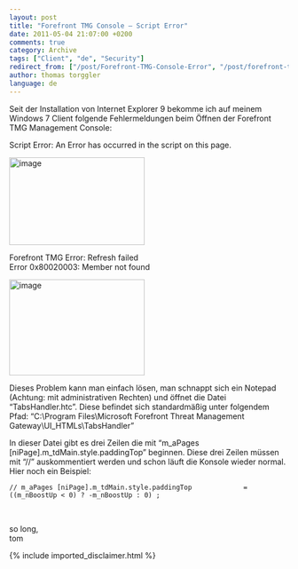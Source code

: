 ```yaml
---
layout: post
title: "Forefront TMG Console – Script Error"
date: 2011-05-04 21:07:00 +0200
comments: true
category: Archive
tags: ["Client", "de", "Security"]
redirect_from: ["/post/Forefront-TMG-Console-Error", "/post/forefront-tmg-console-error"]
author: thomas torggler
language: de
---
```

<!-- more -->
<p>Seit der Installation von Internet Explorer 9 bekomme ich auf meinem Windows 7 Client folgende Fehlermeldungen beim &Ouml;ffnen der Forefront TMG Management Console:</p>
<p>Script Error: An Error has occurred in the script on this page.</p>
<p><a href="/assets/archive/image_310.png"><img style="background-image: none; padding-left: 0px; padding-right: 0px; display: inline; padding-top: 0px; border-width: 0px;" title="image" src="/assets/archive/image_thumb_308.png" alt="image" width="244" height="158" border="0" /></a></p>
<p>Forefront TMG Error: Refresh failed <br />Error 0x80020003: Member not found</p>
<p><a href="/assets/archive/image_311.png"><img style="background-image: none; padding-left: 0px; padding-right: 0px; display: inline; padding-top: 0px; border-width: 0px;" title="image" src="/assets/archive/image_thumb_309.png" alt="image" width="244" height="173" border="0" /></a></p>
<p>Dieses Problem kann man einfach l&ouml;sen, man schnappt sich ein Notepad (Achtung: mit administrativen Rechten) und &ouml;ffnet die Datei &ldquo;TabsHandler.htc&rdquo;. Diese befindet sich standardm&auml;&szlig;ig unter folgendem Pfad: &ldquo;C:\Program Files\Microsoft Forefront Threat Management Gateway\UI_HTMLs\TabsHandler&rdquo;</p>
<p>In dieser Datei gibt es drei Zeilen die mit &ldquo;m_aPages [niPage].m_tdMain.style.paddingTop&rdquo; beginnen. Diese drei Zeilen m&uuml;ssen mit &ldquo;//&rdquo; auskommentiert werden und schon l&auml;uft die Konsole wieder normal. Hier noch ein Beispiel:</p>
<p><code>// m_aPages [niPage].m_tdMain.style.paddingTop&nbsp;&nbsp;&nbsp;&nbsp;&nbsp;&nbsp;&nbsp;&nbsp;&nbsp;&nbsp;&nbsp;&nbsp; = ((m_nBoostUp &lt; 0) ? -m_nBoostUp : 0) ;</code></p>
<p>&nbsp;</p>
<p>so long, <br />tom</p>
{% include imported_disclaimer.html %}
